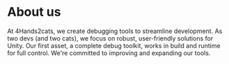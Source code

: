 # About us

At 4Hands2cats, we create debugging tools to streamline development. As two devs (and two cats), we focus on robust, user-friendly solutions for Unity. Our first asset, a complete debug toolkit, works in build and runtime for full control. We're committed to improving and expanding our tools.